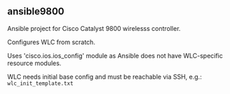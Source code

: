 ## ansible9800

Ansible project for Cisco Catalyst 9800 wirelesss controller.

Configures WLC from scratch.

Uses 'cisco.ios.ios_config' module as Ansible does not have WLC-specific resource modules. 

WLC needs initial base config and must be reachable via SSH, e.g.: `wlc_init_template.txt`
